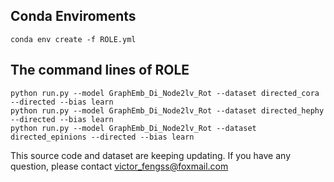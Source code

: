 
## Conda Enviroments

`conda env create -f ROLE.yml`

## The command lines of ROLE

```
python run.py --model GraphEmb_Di_Node2lv_Rot --dataset directed_cora --directed --bias learn
python run.py --model GraphEmb_Di_Node2lv_Rot --dataset directed_hephy --directed --bias learn
python run.py --model GraphEmb_Di_Node2lv_Rot --dataset directed_epinions --directed --bias learn
```



This source code and dataset are keeping updating. 
If you have any question, please contact victor_fengss@foxmail.com
